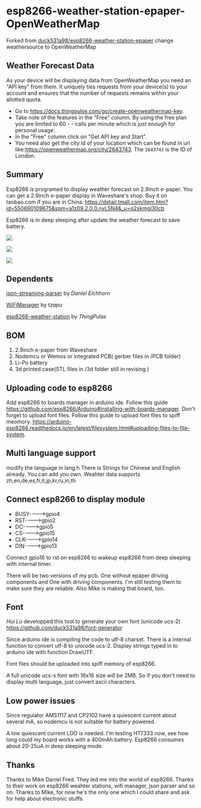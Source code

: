 # esp8266-weather-station-epaper-OpenWeatherMap

Forked from [duck531a98/esp8266-weather-station-epaper](https://github.com/duck531a98/esp8266-weather-station-epaper) change weathersource to OpenWeatherMap

## Weather Forecast Data

As your device will be displaying data from OpenWeatherMap you need an "API key" from them. It uniquely ties requests from your device(s) to your account and ensures that the number of requests remains within your allotted quota.

-   Go to <https://docs.thingpulse.com/go/create-openweathermap-key>.
-   Take note of the features in the "Free" column. By using the free plan you are limited to 60 - - calls per minute which is just enough for personal usage.
-   In the "Free" column click on "Get API key and Start". 
-   You need also get the city id of your location which can be found in url like:<https://openweathermap.org/city/2643743>. The `2643743` is the ID of London.

## Summary

Esp8266 is programed to display weather forecast on 2.9inch e-paper.
You can get a 2.9inch e-paper display in Waveshare's shop. Buy it on taobao.com if you are in China. <https://detail.tmall.com/item.htm?id=550690109675&spm=a1z09.2.0.0.nyL5N4&_u=q2skmgl30cb>

Esp8266 is in deep sleeping after update the weather forecast to save battery.

![](https://github.com/duck531a98/esp8266-weather-station-epaper/raw/master/pics/20170715_113425.jpg)

![](https://github.com/duck531a98/esp8266-weather-station-epaper/raw/master/pics/20170715_152231.jpg)

![](https://github.com/duck531a98/esp8266-weather-station-epaper/raw/master/pics/20170715_152306.jpg)

## Dependents

[json-streaming-parser](https://github.com/squix78/json-streaming-parser) by _Daniel Eichhorn_

[WiFiManager](https://github.com/tzapu/WiFiManager) by _tzapu_

[esp8266-weather-station](https://github.com/ThingPulse/esp8266-weather-station) by _ThingPulse_

## BOM

1.  2.9inch e-paper from Waveshare
2.  Nodemcu or Wemos or integrated PCB( gerber files in /PCB folder)
3.  Li-Po battery
4.  3d printed case(STL files in /3d folder still in revising )

## Uploading code to esp8266

Add esp8266 to boards manager in arduino ide. Follow this guide <https://github.com/esp8266/Arduino#installing-with-boards-manager>.
Don't forget to upload font files. Follow this guide to upload font files to spiff meomory. <https://arduino-esp8266.readthedocs.io/en/latest/filesystem.html#uploading-files-to-file-system>.

## Multi language support

modify the language in lang.h 
There is Strings for Chinese and English already.
You can add you own.
Weahter data supports zh,en,de,es,fr,it,jp,kr,ru,in,th

## Connect esp8266 to display module

-   BUSY---->gpio4
-   RST---->gpio2
-   DC---->gpio5
-   CS---->gpio15
-   CLK---->gpio14
-   DIN---->gpio13

Connect gpio16 to rst on esp8266 to wakeup esp8266 from deep sleeping with internal timer.

There will be two versions of my pcb. One without epaper driving components and One with driving components. I'm still testing them to make sure they are reliable. Also Mike is making that board, too.

## Font

_Hui Lu_ developped this tool to generate your own font (unicode ucs-2)
<https://github.com/duck531a98/font-generator>

Since arduino ide is compiling the code to utf-8 charset. There is a internal function to convert utf-8 to unicode ucs-2. Display strings typed in to arduino ide with function DrawUTF.

Font files should be uploaded into spiff memory of esp8266.

A full unicode ucs-s font with 16x16 size will be 2MB. So if you don't need to display multi language, just convert ascii characters.

## Low power issues

Since regulator AMS1117 and CP2102 have a quiescent current about several mA, so nodemcu is not suitable for battery powered.

A low quiescent current LDO is needed. I'm testing HT7333 now, see how long could my board works with a 400mAh battery. Esp8266 consumes about 20-25uA in deep sleeping mode.

## Thanks

Thanks to Mike Daniel Fred. They led me into the world of esp8266. Thanks to their work on esp8266 weahter stations, wifi manager, json parser and so on. Thanks to Mike, for now he's the only one which I could share and ask for help about electronic stuffs.
